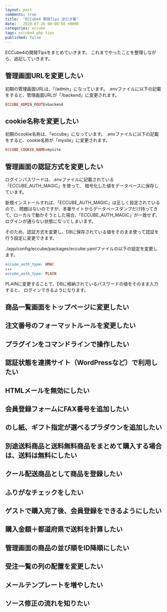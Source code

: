 ```yaml
---
layout: post
comments: true
title:  "ECCube4 開発Tips 逆引き集"
date:   2020-07-26 00:00:00 +0000
categories: eccube
tags: eccube4 php tips
published: false
---
```

ECCube4の開発Tipsをまとめていきます。
これまでやったことを整理しながら、追記していきます。

## 管理画面URLを変更したい

初期の管理画面URLは、「/admin」になっています。
.envファイルに以下の記載をすると、管理画面URLが「/backend」に変更されます。

```ruby
ECCUBE_ADMIN_ROUTE=backend
```

## cookie名称を変更したい

初期のcookie名称は、「eccube」になっています。
.envファイルに以下の記載をすると、cookie名称が「mysite」に変更されます。

```ruby
ECCUBE_COOKIE_NAME=mysite
```

## 管理画面の認証方式を変更したい

ログインパスワードは、.envファイルに記載されている「ECCUBE_AUTH_MAGIC」を使って、
暗号化した値をデータベースに保存しています。

新規インストールすれば、「ECCUBE_AUTH_MAGIC」は正しく設定されているので、
問題はないのですが、本番サイトからデータベースダンプだけ持ってきて、ローカルで動かそうとした場合、「ECCUBE_AUTH_MAGIC」が一致せず、ログインが通らない状態になってしまいます。

そのため、認証方式を変更し、DBに保存されている値をそのまま使って認証を行う設定に変更できます。

./app/config/eccube/packages/eccube.yamlファイルの以下の設定を変更します。

```ruby
eccube_auth_type: HMAC
↓↓↓
eccube_auth_type: PLAIN
```

PLAINに変更することで、DBに格納されているパスワードの値をそのまま入力すると、
ログインできるようになります。

## 商品一覧画面をトップページに変更したい

## 注文番号のフォーマットルールを変更したい

## プラグインをコマンドラインで操作したい

## 認証状態を連携サイト（WordPressなど）で利用したい

## HTMLメールを無効にしたい

## 会員登録フォームにFAX番号を追加したい

## のし紙、ギフト指定が選べるプラダウンを追加したい

## 別途送料商品と送料無料商品をまとめて購入する場合は、送料は無料にしたい

## クール配送商品として商品を登録したい

## ふりがなチェックをしたい

## ゲストで購入完了後、会員登録をできるようにしたい

## 購入金額＋都道府県で送料を計算したい

## 管理画面の商品の並び順をID降順にしたい

## 受注一覧の列の配置を変更したい

## メールテンプレートを増やしたい

## ソース修正の流れを知りたい